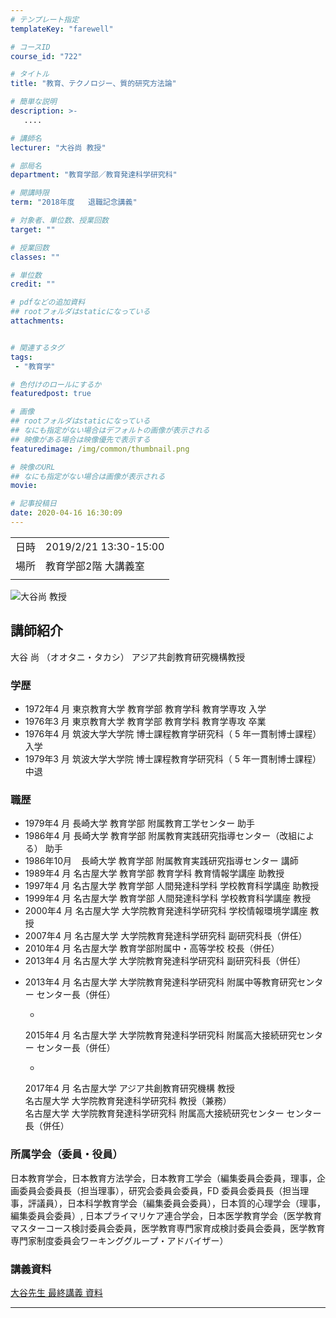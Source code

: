 ```yaml
---
# テンプレート指定
templateKey: "farewell"

# コースID
course_id: "722"

# タイトル
title: "教育、テクノロジー、質的研究方法論"

# 簡単な説明
description: >-
   ....

# 講師名
lecturer: "大谷尚 教授"

# 部局名
department: "教育学部／教育発達科学研究科"

# 開講時限
term: "2018年度	退職記念講義"

# 対象者、単位数、授業回数
target: ""

# 授業回数
classes: ""

# 単位数
credit: ""

# pdfなどの追加資料
## rootフォルダはstaticになっている
attachments:


# 関連するタグ
tags:
 - "教育学"

# 色付けのロールにするか
featuredpost: true

# 画像
## rootフォルダはstaticになっている
## なにも指定がない場合はデフォルトの画像が表示される
## 映像がある場合は映像優先で表示する
featuredimage: /img/common/thumbnail.png

# 映像のURL
## なにも指定がない場合は画像が表示される
movie: 

# 記事投稿日
date: 2020-04-16 16:30:09
---
```


|   |   |
|---|---|
| 日時 | 2019/2/21  13:30-15:00 |
| 場所 | 教育学部2階 大講義室 |
|   |   |






![大谷尚 教授](https://ocw.nagoya-u.jp/files/722/otanisensei.jpg) 
## 講師紹介

大谷 尚 （オオタニ・タカシ） アジア共創教育研究機構教授

### 学歴

* 1972年4 月  東京教育大学 教育学部 教育学科 教育学専攻 入学
* 1976年3 月  東京教育大学 教育学部 教育学科 教育学専攻 卒業
* 1976年4 月  筑波大学大学院 博士課程教育学研究科（ 5 年一貫制博士課程） 入学
* 1979年3 月  筑波大学大学院 博士課程教育学研究科（ 5 年一貫制博士課程） 中退

### 職歴

* 1979年4 月  長崎大学 教育学部 附属教育工学センター 助手
* 1986年4 月  長崎大学 教育学部 附属教育実践研究指導センター（改組による） 助手
* 1986年10月 &nbsp;&ensp;長崎大学 教育学部 附属教育実践研究指導センター 講師
* 1989年4 月  名古屋大学 教育学部 教育学科 教育情報学講座 助教授
* 1997年4 月  名古屋大学 教育学部 人間発達科学科 学校教育科学講座 助教授
* 1999年4 月  名古屋大学 教育学部 人間発達科学科 学校教育科学講座 教授
* 2000年4 月  名古屋大学 大学院教育発達科学研究科 学校情報環境学講座 教授
* 2007年4 月  名古屋大学 大学院教育発達科学研究科 副研究科長（併任）
* 2010年4 月  名古屋大学 教育学部附属中・高等学校 校長（併任）
* 2013年4 月  名古屋大学 大学院教育発達科学研究科 副研究科長（併任）
* <p style="
margin: 0 0 0 0;
padding: 0;
text-indent: -7em;
padding-left: 7em;"
>
<!-- リスト中のコンテンツ改行位置を調整するための２段組み 以下も同様のコード --> 2013年4 月  名古屋大学 大学院教育発達科学研究科 附属中等教育研究センター センター長（併任）
</p>

* <p style="margin: 0 0 0 0;padding: 0;text-indent: -7em;padding-left: 7em;">
2015年4 月  名古屋大学 大学院教育発達科学研究科 附属高大接続研究センター センター長（併任）
</p>

* <p style="margin: 0 0 0 0;padding: 0;text-indent: -7em;padding-left: 7em;">
2017年4 月  名古屋大学 アジア共創教育研究機構 教授<br /> 名古屋大学 大学院教育発達科学研究科 教授（兼務）<br /> 名古屋大学 大学院教育発達科学研究科 附属高大接続研究センター センター長（併任） </ul>
</p></ul>

### 所属学会（委員・役員）

日本教育学会，日本教育方法学会，日本教育工学会（編集委員会委員，理事，企画委員会委員長（担当理事），研究会委員会委員，FD 委員会委員長（担当理事，評議員），日本科学教育学会（編集委員会委員），日本質的心理学会（理事，編集委員会委員）, 日本プライマリケア連合学会，日本医学教育学会（医学教育マスターコース検討委員会委員，医学教育専門家育成検討委員会委員，医学教育専門家制度委員会ワーキンググループ・アドバイザー）


### 講義資料

[大谷先生 最終講義 資料](https://ocw.nagoya-u.jp/files/722/slides.pdf) 

-----
